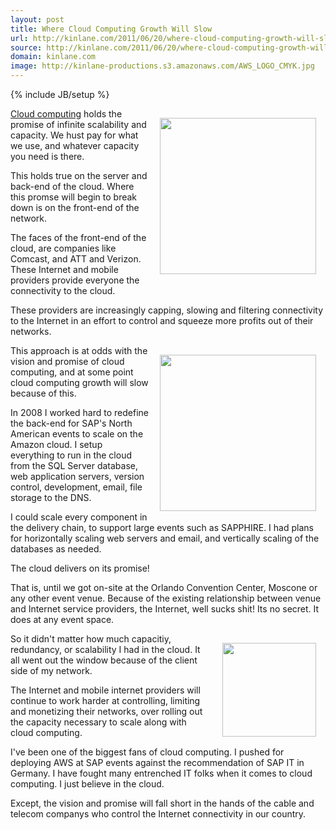 ```yaml
---
layout: post
title: Where Cloud Computing Growth Will Slow
url: http://kinlane.com/2011/06/20/where-cloud-computing-growth-will-slow/
source: http://kinlane.com/2011/06/20/where-cloud-computing-growth-will-slow/
domain: kinlane.com
image: http://kinlane-productions.s3.amazonaws.com/AWS_LOGO_CMYK.jpg
---
```

{% include JB/setup %}<p><img style="padding: 15px;" src="http://kinlane-productions.s3.amazonaws.com/AWS_LOGO_CMYK.jpg" alt="" width="250" align="right" /><a title="Cloud computing" href="http://www.kinlane.com/category/cloud-computing/">Cloud computing</a> holds the promise of infinite scalability and capacity.  We hust pay for what we use, and whatever capacity you need is there.<p></p>
This holds true on the server and back-end of the cloud.  Where this promse will begin to break down is on the front-end of the network.<p></p>
The faces of the front-end of the cloud, are companies like Comcast, and ATT and Verizon.  These Internet and mobile providers provide everyone the connectivity to the cloud.<p></p>
These providers are increasingly capping, slowing and filtering connectivity to the Internet in an effort to control and squeeze more profits out of their networks.<p></p>
<img style="padding: 15px;" src="http://kinlane-productions.s3.amazonaws.com/comcast-logo.gif" alt="" width="250" align="right" />This approach is at odds with the vision and promise of cloud computing, and at some point cloud computing growth will slow because of this.<p></p>
In 2008 I worked hard to redefine the back-end for SAP's North American events to scale on the Amazon cloud.  I setup everything to run in the cloud from the SQL Server database, web application servers, version control, development, email, file storage to the DNS.<p></p>
I could scale every component in the delivery chain, to support large events such as SAPPHIRE.   I had plans for horizontally scaling web servers and email, and vertically scaling of the databases as needed.<p></p>
The cloud delivers on its promise!<p></p>
That is, until we got on-site at the Orlando Convention Center, Moscone or any other event venue.  Because of the existing relationship between venue and Internet service providers, the Internet, well sucks shit!  Its no secret.  It does at any event space.<p></p>
<img style="padding: 15px;" src="http://kinlane-productions.s3.amazonaws.com/att-logo.jpg" alt="" width="150" align="right" />So it didn't matter how much capacitiy, redundancy, or scalability I had in the cloud.  It all went out the window because of the client side of my network.<p></p>
The Internet and mobile internet providers will continue to work harder at controlling, limiting and monetizing their networks, over rolling out the capacity necessary to scale along with cloud computing.<p></p>
I've been one of the biggest fans of cloud computing.  I pushed for deploying AWS at SAP events against the recommendation of SAP IT in Germany.  I have fought many entrenched IT folks when it comes to cloud computing.   I just believe in the cloud.<p></p>
Except, the vision and promise will fall short in the hands of the cable and telecom companys who control the Internet connectivity in our country.</p>
